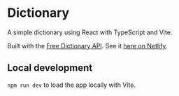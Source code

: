 # Dictionary

A simple dictionary using React with TypeScript and Vite.

Built with the [Free Dictionary API](https://dictionaryapi.dev/). See it [here on Netlify](https://simple-dictionary-in-react.netlify.app/).


## Local development

`npm run dev` to load the app locally with Vite.
